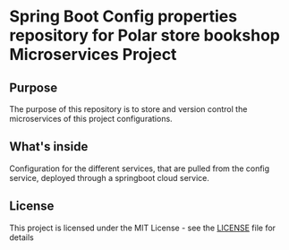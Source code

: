 # Spring Boot Config properties repository for Polar store bookshop Microservices Project

## Purpose

The purpose of this repository is to store and version control the microservices of this project configurations.


## What's inside

Configuration for the different services, that are pulled from the config service, deployed through a 
springboot cloud service.

## License

This project is licensed under the MIT License - see the [LICENSE](LICENSE) file for details
